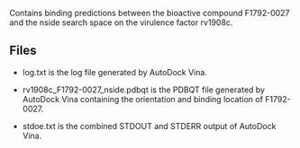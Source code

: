 Contains binding predictions between the bioactive compound F1792-0027 and the nside search space on the virulence factor rv1908c.

## Files

- log.txt is the log file generated by AutoDock Vina.

- rv1908c_F1792-0027_nside.pdbqt is the PDBQT file generated by AutoDock Vina containing the orientation and binding location of F1792-0027.

- stdoe.txt is the combined STDOUT and STDERR output of AutoDock Vina.

